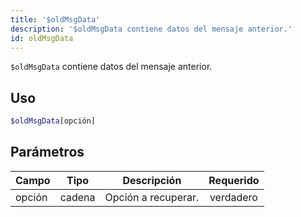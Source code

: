 ```yaml
---
title: '$oldMsgData'
description: '$oldMsgData contiene datos del mensaje anterior.'
id: oldMsgData
---
```


`$oldMsgData` contiene datos del mensaje anterior.

## Uso

```php
$oldMsgData[opción]
```

## Parámetros

| Campo  | Tipo   | Descripción         | Requerido |
| ------ | ------ | ------------------- |:---------:|
| opción | cadena | Opción a recuperar. | verdadero |